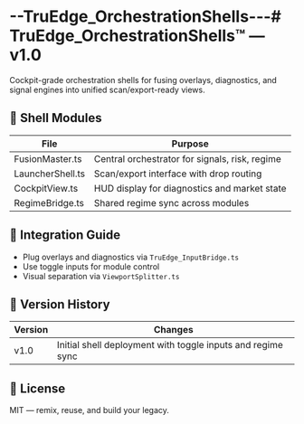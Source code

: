# --TruEdge_OrchestrationShells---# TruEdge_OrchestrationShells™ — v1.0

Cockpit-grade orchestration shells for fusing overlays, diagnostics, and signal engines into unified scan/export-ready views.

## 🔧 Shell Modules
| File | Purpose |
|------|---------|
| FusionMaster.ts | Central orchestrator for signals, risk, regime |
| LauncherShell.ts | Scan/export interface with drop routing |
| CockpitView.ts | HUD display for diagnostics and market state |
| RegimeBridge.ts | Shared regime sync across modules |

## 🧩 Integration Guide
- Plug overlays and diagnostics via `TruEdge_InputBridge.ts`
- Use toggle inputs for module control
- Visual separation via `ViewportSplitter.ts`

## 🧪 Version History
| Version | Changes |
|---------|---------|
| v1.0 | Initial shell deployment with toggle inputs and regime sync |

## 📝 License
MIT — remix, reuse, and build your legacy.
